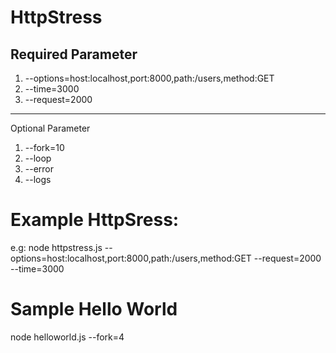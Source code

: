 # HttpStress

Required Parameter
--------------------------------------------------
1. --options=host:localhost,port:8000,path:/users,method:GET
2. --time=3000
3. --request=2000
--------------------------------------------------
Optional Parameter
1. --fork=10
2. --loop
3. --error
4. --logs

# Example HttpSress:
e.g: node httpstress.js --options=host:localhost,port:8000,path:/users,method:GET --request=2000 --time=3000

# Sample Hello World 
node helloworld.js --fork=4

